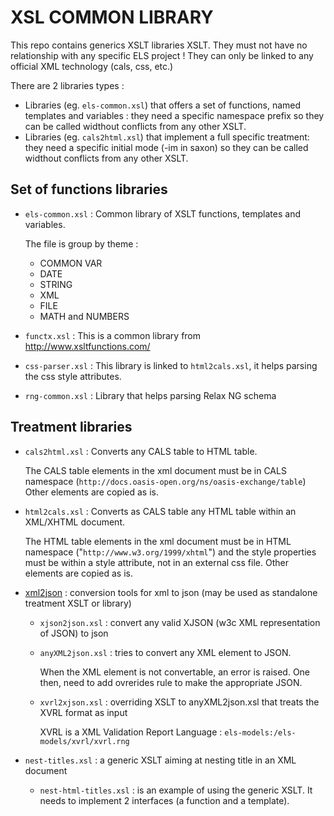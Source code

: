 # XSL COMMON LIBRARY

This repo contains generics XSLT libraries XSLT.
They must not have no relationship with any specific ELS project !
They can only be linked to any official XML technology (cals, css, etc.)

There are 2 libraries types :

* Libraries (eg. `els-common.xsl`) that offers a set of functions, named
  templates and variables : they need a specific namespace prefix so they
  can be called widthout conflicts from any other XSLT.
* Libraries (eg. `cals2html.xsl`) that implement a full specific treatment:
  they need a specific initial mode (-im in saxon) so they can be called
  widthout conflicts from any other XSLT.

## Set of functions libraries

* `els-common.xsl` : Common library of XSLT functions, templates and variables.

  The file is group by theme : 
  
    * COMMON VAR
    * DATE
    * STRING
    * XML
    * FILE
    * MATH and NUMBERS

* `functx.xsl` : This is a common library from http://www.xsltfunctions.com/

* `css-parser.xsl` : This library is linked to `html2cals.xsl`, it helps
  parsing the css style attributes.

* `rng-common.xsl` : Library that helps parsing Relax NG schema

## Treatment libraries

* `cals2html.xsl` : Converts any CALS table to HTML table.

    The CALS table elements in the xml document must be in CALS namespace
    (`http://docs.oasis-open.org/ns/oasis-exchange/table`)
    Other elements are copied as is.

* `html2cals.xsl` : Converts as CALS table any HTML table within an XML/XHTML document.
    
    The HTML table elements in the xml document must be in HTML namespace
    ("`http://www.w3.org/1999/xhtml`") and the style properties must be within a
    style attribute, not in an external css file. Other elements are copied as is.
  
* [xml2json](./xml2json/README.md) : conversion tools for xml to json (may be used as standalone treatment XSLT or library)
    
    * `xjson2json.xsl` : convert any valid XJSON (w3c XML representation of JSON) to json
    * `anyXML2json.xsl` : tries to convert any XML element to JSON.

        When the XML element is not convertable, an error is raised. One then, need to add ovrerides rule to make the appropriate JSON.
    
    * `xvrl2xjson.xsl` : overriding XSLT to anyXML2json.xsl that treats the XVRL format as input

        XVRL is a XML Validation Report Language : `els-models:/els-models/xvrl/xvrl.rng`

* `nest-titles.xsl` : a generic XSLT aiming at nesting title in an XML document
  
    * `nest-html-titles.xsl` : is an example of using the generic XSLT. It needs to implement 2 interfaces (a function and a template).
